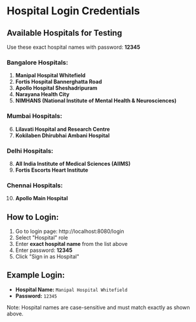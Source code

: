 # Hospital Login Credentials

## Available Hospitals for Testing

Use these exact hospital names with password: **12345**

### Bangalore Hospitals:
1. **Manipal Hospital Whitefield**
2. **Fortis Hospital Bannerghatta Road**
3. **Apollo Hospital Sheshadripuram**
4. **Narayana Health City**
5. **NIMHANS (National Institute of Mental Health & Neurosciences)**

### Mumbai Hospitals:
6. **Lilavati Hospital and Research Centre**
7. **Kokilaben Dhirubhai Ambani Hospital**

### Delhi Hospitals:
8. **All India Institute of Medical Sciences (AIIMS)**
9. **Fortis Escorts Heart Institute**

### Chennai Hospitals:
10. **Apollo Main Hospital**

## How to Login:
1. Go to login page: http://localhost:8080/login
2. Select "Hospital" role
3. Enter **exact hospital name** from the list above
4. Enter password: **12345**
5. Click "Sign in as Hospital"

## Example Login:
- **Hospital Name:** `Manipal Hospital Whitefield`
- **Password:** `12345`

Note: Hospital names are case-sensitive and must match exactly as shown above.
